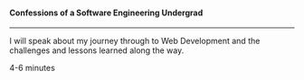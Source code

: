 #### Confessions of a Software Engineering Undergrad

---

I will speak about my journey through to Web Development and the challenges and lessons learned along the way.

4-6 minutes 
